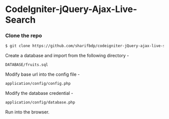 # CodeIgniter-jQuery-Ajax-Live-Search

### Clone the repo
```bash
$ git clone https://github.com/sharifbdp/codeigniter-jQuery-ajax-live-search
```
Create a database and import from the following directory - 

```bash
DATABASE/fruits.sql
```

Modify base url into the config file - 

```bash
application/config/config.php
```

Modify the database credential - 

```bash
application/config/database.php
```
Run into the browser.
